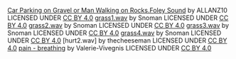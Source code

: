 [Car Parking on Gravel or Man Walking on Rocks.Foley Sound](https://freesound.org/people/ALLANZ10D/sounds/323468/) by ALLANZ10
LICENSED UNDER [CC BY 4.0](https://creativecommons.org/licenses/by/4.0)
[grass1.wav](https://freesound.org/people/Snoman/sounds/9904/) by Snoman
LICENSED UNDER [CC BY 4.0](https://creativecommons.org/licenses/by/4.0/)
[grass2.wav](https://freesound.org/people/Snoman/sounds/9905/) by Snoman
LICENSED UNDER [CC BY 4.0](https://creativecommons.org/licenses/by/4.0/)
[grass3.wav](https://freesound.org/people/Snoman/sounds/9906/) by Snoman
LICENSED UNDER [CC BY 4.0](https://creativecommons.org/licenses/by/4.0/)
[grass4.wav](https://freesound.org/people/Snoman/sounds/9907/) by Snoman
LICENSED UNDER [CC BY 4.0](https://creativecommons.org/licenses/by/4.0/)
[hurt2.wav] by thecheeseman
LICENSED UNDER [CC BY 4.0](https://creativecommons.org/licenses/by/4.0/)
[pain - breathing](https://freesound.org/people/Valerie-Vivegnis/sounds/768191/) by Valerie-Vivegnis
LICENSED UNDER [CC BY 4.0](https://creativecommons.org/licenses/by/4.0/)

